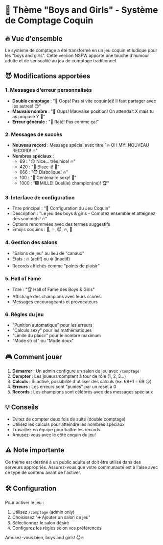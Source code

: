 # 💋 Thème "Boys and Girls" - Système de Comptage Coquin

## 🔥 Vue d'ensemble

Le système de comptage a été transformé en un jeu coquin et ludique pour les "boys and girls". Cette version NSFW apporte une touche d'humour adulte et de sensualité au jeu de comptage traditionnel.

## 😈 Modifications apportées

### 1. **Messages d'erreur personnalisés**
- **Double comptage** : "💋 Oops! Pas si vite coquin(e)! Il faut partager avec les autres! 😏"
- **Mauvais nombre** : "🙈 Oups! Mauvaise position! On attendait X mais tu as proposé Y 🍆"
- **Erreur générale** : "🚫 Raté! Pas comme ça!"

### 2. **Messages de succès**
- **Nouveau record** : Message spécial avec titre "🔥 OH MY! NOUVEAU RECORD! 🔥"
- **Nombres spéciaux** :
  - 69 : "😏 Nice... très nice! 🔥"
  - 420 : "🌿 Blaze it! 💨"
  - 666 : "😈 Diabolique! 🔥"
  - 100 : "💯 Centenaire sexy! 🎉"
  - 1000 : "🎆 MILLE! Quel(le) champion(ne)! 🏆"

### 3. **Interface de configuration**
- Titre principal : "💋 Configuration du Jeu Coquin"
- Description : "Le jeu des boys & girls - Comptez ensemble et atteignez des sommets! 🔥"
- Options renommées avec des termes suggestifs
- Emojis coquins : 🍑, 💦, 😈, 🔥, 💋

### 4. **Gestion des salons**
- "Salons de jeu" au lieu de "canaux"
- États : 🔥 (actif) ou ❄️ (inactif)
- Records affichés comme "points de plaisir"

### 5. **Hall of Fame**
- Titre : "🏆 Hall of Fame des Boys & Girls"
- Affichage des champions avec leurs scores
- Messages encourageants et provocateurs

### 6. **Règles du jeu**
- "Punition automatique" pour les erreurs
- "Calculs sexy" pour les mathématiques
- "Limite du plaisir" pour le nombre maximum
- "Mode strict" ou "Mode doux"

## 🎮 Comment jouer

1. **Démarrer** : Un admin configure un salon de jeu avec `/comptage`
2. **Compter** : Les joueurs comptent à tour de rôle (1, 2, 3...)
3. **Calculs** : Si activé, possibilité d'utiliser des calculs (ex: 68+1 = 69 😏)
4. **Erreurs** : Les erreurs sont "punies" par un reset à 0
5. **Records** : Les champions sont célébrés avec des messages spéciaux

## 💡 Conseils

- Évitez de compter deux fois de suite (double comptage)
- Utilisez les calculs pour atteindre les nombres spéciaux
- Travaillez en équipe pour battre les records
- Amusez-vous avec le côté coquin du jeu!

## ⚠️ Note importante

Ce thème est destiné à un public adulte et doit être utilisé dans des serveurs appropriés. Assurez-vous que votre communauté est à l'aise avec ce type de contenu avant de l'activer.

## 🛠️ Configuration

Pour activer le jeu :
1. Utilisez `/comptage` (admin only)
2. Choisissez "➕ Ajouter un salon de jeu"
3. Sélectionnez le salon désiré
4. Configurez les règles selon vos préférences

Amusez-vous bien, boys and girls! 😈🔥